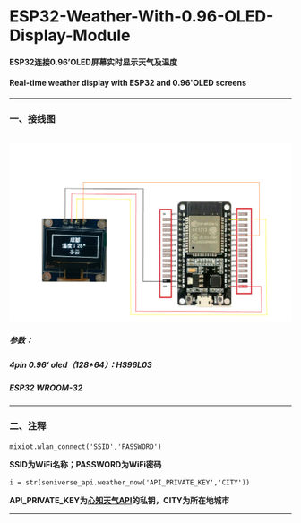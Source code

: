 # ESP32-Weather-With-0.96-OLED-Display-Module
#### ESP32连接0.96’OLED屏幕实时显示天气及温度

#### Real-time weather display with ESP32 and 0.96'OLED screens

------



### 一、接线图

​          <img src="/wiringdiagram.png" style="zoom:50%;" />

##### 参数：

##### 4pin 0.96‘ oled（128*64）：HS96L03

##### ESP32 WROOM-32



------



### 二、注释



```
mixiot.wlan_connect('SSID','PASSWORD')
```

**SSID为WiFi名称；PASSWORD为WiFi密码**



```
i = str(seniverse_api.weather_now('API_PRIVATE_KEY','CITY'))
```

**API_PRIVATE_KEY为[心知天气API](https://www.seniverse.com/)的私钥，CITY为所在地城市**



------



​	